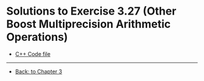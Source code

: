 # Solutions to Exercise 3.27 (Other Boost Multiprecision Arithmetic Operations)

-   [C++ Code file](e03_27.cpp)

---

-   [Back: to Chapter 3](README.md)
